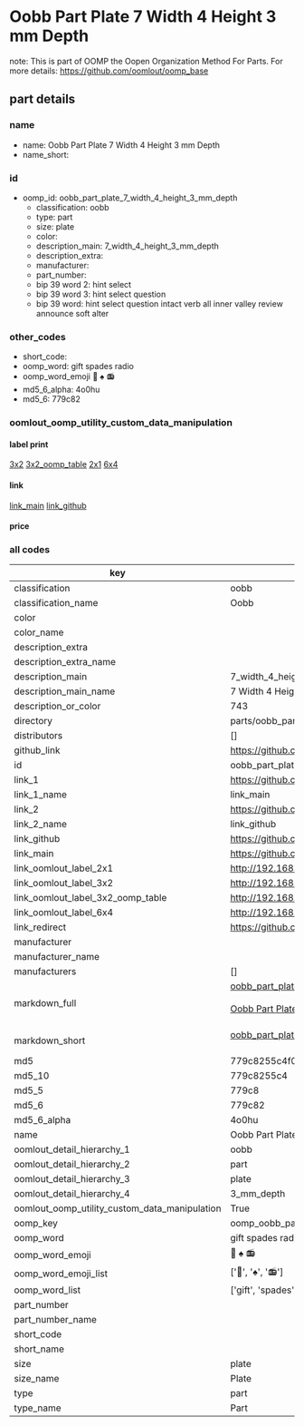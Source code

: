 # Oobb Part Plate 7 Width 4 Height 3 mm Depth  

note: This is part of OOMP the Oopen Organization Method For Parts. For more details: https://github.com/oomlout/oomp_base

##  part details
  







### name
* name: Oobb Part Plate 7 Width 4 Height 3 mm Depth
* name_short: 
### id
* oomp_id: oobb_part_plate_7_width_4_height_3_mm_depth
  * classification: oobb
  * type: part
  * size: plate
  * color: 
  * description_main: 7_width_4_height_3_mm_depth
  * description_extra: 
  * manufacturer: 
  * part_number: 
  * bip 39 word 2: hint select
  * bip 39 word 3: hint select question
  * bip 39 word: hint select question intact verb all inner valley review announce soft alter

### other_codes
* short_code: 
* oomp_word: gift spades radio
* oomp_word_emoji :gift: :spades: :radio:
* md5_6_alpha: 4o0hu
* md5_6: 779c82






### oomlout_oomp_utility_custom_data_manipulation
#### label print
[3x2](http://192.168.1.245:1112/?label=oomp%204o0hu)
[3x2_oomp_table](http://192.168.1.108:1112/?label=oomp%204o0hu)
[2x1](http://192.168.1.242:1112/?label=oomp%204o0hu)
[6x4](http://192.168.1.55:1112/?label=oomp%204o0hu)    

#### link

[link_main](https://github.com/oomlout/oomlout_oomp_version_1_messy/tree/main/parts/oobb_part_plate_7_width_4_height_3_mm_depth) [link_github](https://github.com/oomlout/oomlout_oomp_version_1_messy/tree/main/parts/oobb_part_plate_7_width_4_height_3_mm_depth)                             

#### price







### all codes 
| key | value |  
| --- | --- |  
| classification | oobb |  
| classification_name | Oobb |  
| color |  |  
| color_name |  |  
| description_extra |  |  
| description_extra_name |  |  
| description_main | 7_width_4_height_3_mm_depth |  
| description_main_name | 7 Width 4 Height 3 mm Depth |  
| description_or_color | 743 |  
| directory | parts/oobb_part_plate_7_width_4_height_3_mm_depth |  
| distributors | [] |  
| github_link | https://github.com/oomlout/oomlout_oomp_part_src/tree/main/parts/oobb_part_plate_7_width_4_height_3_mm_depth |  
| id | oobb_part_plate_7_width_4_height_3_mm_depth |  
| link_1 | https://github.com/oomlout/oomlout_oomp_version_1_messy/tree/main/parts/oobb_part_plate_7_width_4_height_3_mm_depth |  
| link_1_name | link_main |  
| link_2 | https://github.com/oomlout/oomlout_oomp_version_1_messy/tree/main/parts/oobb_part_plate_7_width_4_height_3_mm_depth |  
| link_2_name | link_github |  
| link_github | https://github.com/oomlout/oomlout_oomp_version_1_messy/tree/main/parts/oobb_part_plate_7_width_4_height_3_mm_depth |  
| link_main | https://github.com/oomlout/oomlout_oomp_version_1_messy/tree/main/parts/oobb_part_plate_7_width_4_height_3_mm_depth |  
| link_oomlout_label_2x1 | http://192.168.1.242:1112/?label=oomp%204o0hu |  
| link_oomlout_label_3x2 | http://192.168.1.245:1112/?label=oomp%204o0hu |  
| link_oomlout_label_3x2_oomp_table | http://192.168.1.108:1112/?label=oomp%204o0hu |  
| link_oomlout_label_6x4 | http://192.168.1.55:1112/?label=oomp%204o0hu |  
| link_redirect | https://github.com/oomlout/oomlout_oomp_version_1_messy/tree/main/parts/oobb_part_plate_7_width_4_height_3_mm_depth |  
| manufacturer |  |  
| manufacturer_name |  |  
| manufacturers | [] |  
| markdown_full | [oobb_part_plate_7_width_4_height_3_mm_depth](none)<br>[](none)<br>[Oobb Part Plate 7 Width 4 Height 3 Mm Depth](none)<br><br> |  
| markdown_short | [oobb_part_plate_7_width_4_height_3_mm_depth](none)<br><br> |  
| md5 | 779c8255c4f0ee8c19f947595f30d35e |  
| md5_10 | 779c8255c4 |  
| md5_5 | 779c8 |  
| md5_6 | 779c82 |  
| md5_6_alpha | 4o0hu |  
| name | Oobb Part Plate 7 Width 4 Height 3 mm Depth |  
| oomlout_detail_hierarchy_1 | oobb |  
| oomlout_detail_hierarchy_2 | part |  
| oomlout_detail_hierarchy_3 | plate |  
| oomlout_detail_hierarchy_4 | 3_mm_depth |  
| oomlout_oomp_utility_custom_data_manipulation | True |  
| oomp_key | oomp_oobb_part_plate_7_width_4_height_3_mm_depth |  
| oomp_word | gift spades radio |  
| oomp_word_emoji | :gift: :spades: :radio: |  
| oomp_word_emoji_list | [':gift:', ':spades:', ':radio:'] |  
| oomp_word_list | ['gift', 'spades', 'radio'] |  
| part_number |  |  
| part_number_name |  |  
| short_code |  |  
| short_name |  |  
| size | plate |  
| size_name | Plate |  
| type | part |  
| type_name | Part |  
